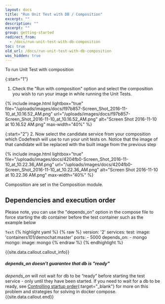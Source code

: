 ```yaml
---
layout: docs
title: "Run Unit Test with DB / Composition"
excerpt: ""
description: ""
excerpt: ""
group: getting-started
redirect_from:
  - /docs/run-unit-test-with-db-composition
toc: true
old_url: /docs/run-unit-test-with-db-composition
was_hidden: true
---
```

To run Unit Test with composition

{:start="1"}
1. Check the "Run with composition" option and select the composition you wish to run your image in while running the Unit Tests.

{% include image.html 
lightbox="true" 
file="/uploads/images/docs/f97b857-Screen_Shot_2016-11-10_at_10.16.52_AM.png" 
url="/uploads/images/docs/f97b857-Screen_Shot_2016-11-10_at_10.16.52_AM.png"
alt="Screen Shot 2016-11-10 at 10.16.52 AM.png"
max-width="40%"
%}

{:start="2"}
2. Now select the candidate service from your composition which Codefresh will use to run your unit tests on. Notice that the image of that candidate will be replaced with the built image from the previous step

{% include image.html 
lightbox="true" 
file="/uploads/images/docs/4204fb0-Screen_Shot_2016-11-10_at_10.22.36_AM.png" 
url="/uploads/images/docs/4204fb0-Screen_Shot_2016-11-10_at_10.22.36_AM.png"
alt="Screen Shot 2016-11-10 at 10.22.36 AM.png"
max-width="40%"
%}

Composition are set in the Composition module.

## **Dependencies and execution order**
Please note, you can use the "depends_on" option in the compose file to force starting the db container before the test container such as the example below
  
  `Text`
{% highlight yaml %}
{% raw %}
version: '2'
services:
  test:
    image: 'containers101/demochat:master'
    ports:
      - 5000
    depends_on:
      - mongo
  mongo:
    image: mongo
{% endraw %}
{% endhighlight %}

{{site.data.callout.callout_info}}
##### *depends_on* doesn't guarantee that db is "ready"

*depends_on* will not wait for db to be “ready” before starting the test service - only until they have been started. If you need to wait for a db to be ready, see [Controlling startup order](https://docs.docker.com/compose/startup-order/){:target="_blank"} for more on this problem and strategies for solving in docker compose. 
{{site.data.callout.end}}
